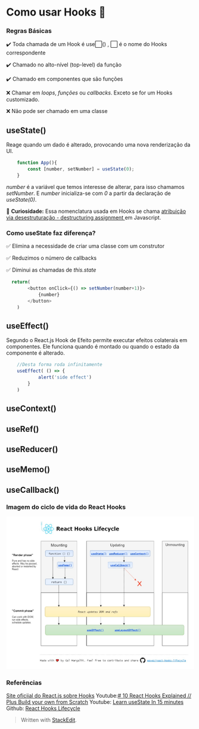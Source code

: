# Como usar Hooks 📌
### Regras Básicas

 ✔️ Toda chamada de um Hook é use⬜() , ⬜ é o nome do Hooks correspondente
 
 ✔️ Chamado no alto-nível (top-level) da função 
 
 ✔️ Chamado em componentes que são funções
 
❌ Chamar em *loops*, *funções* ou *callbacks*. Exceto se for um Hooks customizado.

 ❌ Não pode ser chamado em uma classe

## useState()
Reage quando um dado é alterado, provocando uma nova renderização da UI.
```javascript
	function App(){
		const [number, setNumber] = useState(0);
	}
```
*number* é a variável que temos interesse de alterar, para isso chamamos *setNumber*. E *number* inicializa-se com *0* a partir da declaração de *useState(0)*.

🔎 **Curiosidade:** Essa nomenclatura usada em Hooks se chama [atribuição via desestruturação - destructuring assignment ](https://developer.mozilla.org/pt-BR/docs/Web/JavaScript/Reference/Operators/Destructuring_assignment) em Javascript.

### Como useState faz diferença?
✅ Elimina a necessidade de criar uma classe com um construtor

✅ Reduzimos o número de callbacks

✅ Diminui as chamadas de *this.state*


```javascript
  return(
	    <button onClick={() => setNumber(number+1)}>
		    {number}
	    </button>
	)
```
    
## useEffect()
Segundo o React.js Hook de Efeito permite executar efeitos colaterais em componentes. Ele funciona quando é montado ou quando o estado da componente é alterado.

```javascript
    //Desta forma roda infinitamente
    useEffect( () => {
		    alert('side effect')
	    }
    )
```
## useContext()
## useRef()
## useReducer()
## useMemo()
## useCallback()

### Imagem do ciclo de vida do React Hooks
![Ciclo de vida de cada Hooks](https://raw.githubusercontent.com/Wavez/react-hooks-lifecycle/master/screenshot.jpg)

### Referências
[Site oficiial do React.js sobre Hooks](https://pt-br.reactjs.org/docs/hooks-state.html)
Youtube:[# 10 React Hooks Explained // Plus Build your own from Scratch](https://youtu.be/TNhaISOUy6Q)
Youtube: [Learn useState In 15 minutes](https://youtu.be/O6P86uwfdR0)
Github: [React Hooks Lifecycle](https://github.com/Wavez/react-hooks-lifecycle)
> Written with [StackEdit](https://stackedit.io/).
